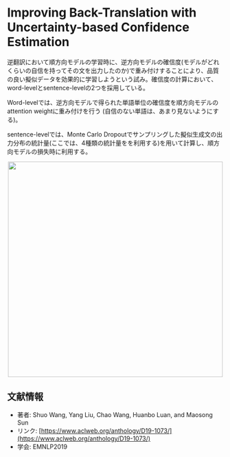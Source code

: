 # Improving Back-Translation with Uncertainty-based Confidence Estimation

逆翻訳において順方向モデルの学習時に、逆方向モデルの確信度(モデルがどれくらいの自信を持ってその文を出力したのか)で重み付けすることにより、品質の良い擬似データを効果的に学習しようという試み。確信度の計算において、word-levelとsentence-levelの2つを採用している。

Word-levelでは、逆方向モデルで得られた単語単位の確信度を順方向モデルのattention weightに重み付けを行う (自信のない単語は、あまり見ないようにする)。

sentence-levelでは、Monte Carlo Dropoutでサンプリングした擬似生成文の出力分布の統計量(ここでは、4種類の統計量をを利用する)を用いて計算し、順方向モデルの損失時に利用する。

<p align="center">
<img src=https://user-images.githubusercontent.com/53220859/69705333-aefedb00-1138-11ea-8695-d76057a4bb36.png width=500pt>
</p>


## 文献情報

- 著者: Shuo Wang, Yang Liu, Chao Wang, Huanbo Luan, and Maosong Sun
- リンク: [https://www.aclweb.org/anthology/D19-1073/](https://www.aclweb.org/anthology/D19-1073/)
- 学会: EMNLP2019